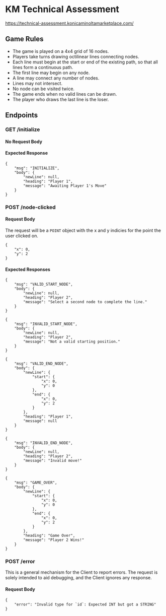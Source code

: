 # KM Technical Assessment

https://technical-assessment.konicaminoltamarketplace.com/

## Game Rules
* The game is played on a 4x4 grid of 16 nodes.
* Players take turns drawing octilinear lines connecting nodes.
* Each line must begin at the start or end of the existing path, so that all lines form a continuous path.
* The first line may begin on any node.
* A line may connect any number of nodes.
* Lines may not intersect.
* No node can be visited twice.
* The game ends when no valid lines can be drawn.
* The player who draws the last line is the loser.

## Endpoints

### GET /initialize

#### No Request Body

#### Expected Response

    {
        "msg": "INITIALIZE",
        "body": {
            "newLine": null,
            "heading": "Player 1",
            "message": "Awaiting Player 1's Move"
        }
    }

### POST /node-clicked

#### Request Body
The request will be a `POINT` object with the x and y indicies for the point the user clicked on.


    {
        "x": 0,
        "y": 2
    }

#### Expected Responses

    {
        "msg": "VALID_START_NODE",
        "body": {
            "newLine": null,
            "heading": "Player 2",
            "message": "Select a second node to complete the line."
        }
    }

    {
        "msg": "INVALID_START_NODE",
        "body": {
            "newLine": null,
            "heading": "Player 2",
            "message": "Not a valid starting position."
        }
    }

    {
        "msg": "VALID_END_NODE",
        "body": {
            "newLine": {
                "start": {
                    "x": 0,
                    "y": 0
                },
                "end": {
                    "x": 0,
                    "y": 2
                }
            },
            "heading": "Player 1",
            "message": null
        }
    }

    {
        "msg": "INVALID_END_NODE",
        "body": {
            "newLine": null,
            "heading": "Player 2",
            "message": "Invalid move!"
        }
    }

    {
        "msg": "GAME_OVER",
        "body": {
            "newLine": {
                "start": {
                    "x": 0,
                    "y": 0
                },
                "end": {
                    "x": 0,
                    "y": 2
                }
            },
            "heading": "Game Over",
            "message": "Player 2 Wins!"
        }
    }

### POST /error
This is a general mechanism for the Client to report errors. The request is solely intended to aid debugging, and the Client ignores any response.

#### Request Body
    {
        "error": "Invalid type for `id`: Expected INT but got a STRING"
    }
